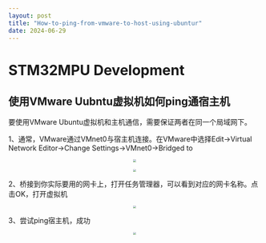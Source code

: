 ```yaml
---
layout: post
title: "How-to-ping-from-vmware-to-host-using-ubuntur"
date: 2024-06-29
---
```


# STM32MPU Development




## 使用VMware Uubntu虚拟机如何ping通宿主机

要使用VMware Ubuntu虚拟机和主机通信，需要保证两者在同一个局域网下。

1、通常，VMware通过VMnet0与宿主机连接。在VMware中选择Edit->Virtual Network Editor->Change Settings->VMnet0->Bridged to

<p align="center">
  <img src="https://dwgan.top/PicGo/img/image-20241203162302053.png" style="zoom: 33%;" />
</p>



<p align="center">
  <img src="https://dwgan.top/PicGo/img/image-20241203162410872.png" style="zoom: 33%;" />
</p>



2、桥接到你实际要用的网卡上，打开任务管理器，可以看到对应的网卡名称。点击OK，打开虚拟机

<p align="center">
  <img src="https://dwgan.top/PicGo/img/image-20241203162524414.png" style="zoom: 33%;" />
</p>



3、尝试ping宿主机，成功

<p align="center">
  <img src="https://dwgan.top/PicGo/img/image-20241203163743132.png" style="zoom: 33%;" />
</p>
